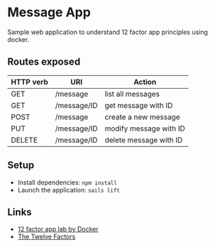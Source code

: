 # Message App

Sample web application to understand 12 factor app principles using docker.

## Routes exposed

HTTP verb | URI | Action
----------| --- | ------
GET | /message | list all messages
GET | /message/ID | get message with ID
POST | /message | create a new message
PUT | /message/ID | modify message with ID
DELETE | /message/ID | delete message with ID

## Setup

* Install dependencies: `npm install`
* Launch the application: `sails lift`

## Links

- [12 factor app lab by Docker](https://github.com/docker/labs/tree/master/12factor)
- [The Twelve Factors](https://12factor.net/)

